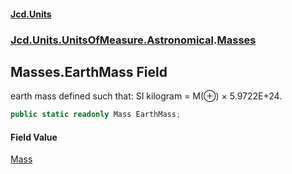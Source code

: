 #### [Jcd.Units](index.md 'index')
### [Jcd.Units.UnitsOfMeasure.Astronomical](Jcd.Units.UnitsOfMeasure.Astronomical.md 'Jcd.Units.UnitsOfMeasure.Astronomical').[Masses](Masses.md 'Jcd.Units.UnitsOfMeasure.Astronomical.Masses')

## Masses.EarthMass Field

earth mass defined such that: SI kilogram = M(⊕) × 5.9722E+24.

```csharp
public static readonly Mass EarthMass;
```

#### Field Value
[Mass](Mass.md 'Jcd.Units.UnitTypes.Mass')